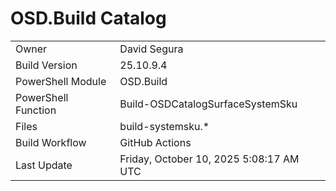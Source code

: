 ﻿# OSD.Build Catalog

| | |
|-|-|
| Owner | David Segura |
| Build Version | 25.10.9.4 |
| PowerShell Module | OSD.Build |
| PowerShell Function | Build-OSDCatalogSurfaceSystemSku |
| Files | build-systemsku.* |
| Build Workflow | GitHub Actions |
| Last Update | Friday, October 10, 2025 5:08:17 AM UTC |

